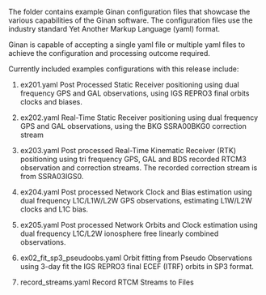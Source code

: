 The folder contains example Ginan configuration files that showcase the various 
capabilities of the Ginan software.
The configuration files use the industry standard Yet Another Markup Language 
(yaml) format.

Ginan is capable of accepting a single yaml file or multiple yaml files to 
achieve the configuration and processing outcome required.

Currently included examples configurations with this release include:

1) ex201.yaml
Post Processed Static Receiver positioning using dual frequency GPS and GAL 
observations, using IGS REPRO3 final orbits clocks and biases. 

2) ex202.yaml
Real-Time Static Receiver positioning using dual frequency GPS and GAL 
observations, using the BKG SSRA00BKG0 correction stream

3) ex203.yaml
Post processed Real-Time Kinematic Receiver (RTK) positioning using tri 
frequency GPS, GAL and BDS recorded RTCM3 observation and correction streams. 
The recorded correction stream is from SSRA03IGS0.

4) ex204.yaml 
Post processed Network Clock and Bias estimation using dual frequency 
L1C/L1W/L2W GPS observations, estimating L1W/L2W clocks and L1C bias.

5) ex205.yaml
Post processed Network Orbits and Clock estimation using dual frequency
L1C/L2W ionosphere free linearly combined observations.

6) ex02_fit_sp3_pseudoobs.yaml 
Orbit fitting from Pseudo Observations using 3-day fit the IGS REPRO3 
final ECEF (ITRF) orbits in SP3 format.

7) record_streams.yaml
Record RTCM Streams to Files 
